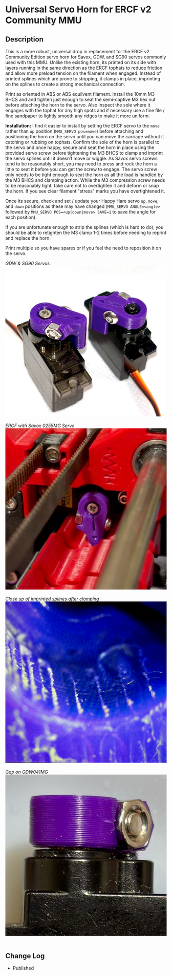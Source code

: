 # Universal Servo Horn for ERCF v2 Community MMU

## Description

This is a more robust, universal drop in replacement for the ERCF v2 Community Edition servo horn for Savox, GDW, and SG90 servos commonly used with this MMU. Unlike the existing horn, its printed on its side with layers running in the same direction as the ERCF tophats to reduce friction and allow more preload tension on the filament when engaged. Instead of printed splines which are prone to stripping, it clamps in place, imprinting on the splines to create a strong mechanical connection.

Print as oriented in ABS or ABS equilvent filament. Install the 10mm M3 BHCS and and tighten just enough to seat the semi-captive M3 hex nut before attaching the horn to the servo. Also inspect the sole where it engages with the tophat for any high spots and if necessary use a fine file / fine sandpaper to lightly smooth any ridges to make it more uniform. 

**Installation:** I find it easier to install by setting the ERCF servo to the ``move`` rather than ``up`` position (``MMU_SERVO pos=move``) before attaching and positioning the horn on the servo until you can move the carriage without it catching or rubbing on tophats. Confirm the sole of the horn is parallel to the servo and once happy, secure and seat the horn in place using the provided servo screw before tightening the M3 BHCS to clamp and imprint the servo splines until it doesn’t move or wiggle. As Savox servo screws tend to be reasonably short, you may need to press and rock the horn a little to seat it before you can get the screw to engage. The servo screw only needs to be tight enough to seat the horn as all the load is handled by the M3 BHCS and clamping action. While the M3 compression screw needs to be reasonably tight, take care not to overtighten it and deform or snap the horn. If you see clear filament "stress" marks you have overtightened it.

Once its secure, check and set / update your Happy Hare servo ``up``, ``move``, and ``down`` positions as these may have changed (``MMU_SERVO ANGLE=<angle>`` followed by ``MMU_SERVO POS=<up|down|move> SAVE=1`` to save the angle for each position).

If you are unfortunate enough to strip the splines (which is hard to do), you should be able to retighten the M3 clamp 1-2 times before needing to reprint and replace the horn. 

Print multiple so you have spares or if you feel the need to reposition it on the servo. 


*GDW & SG90 Servos* <br /> 
![Universal Servo Horn.png](images/Servo_Horn_1.png)
<br />
<br />
*ERCF with Savox 0255MG Servo* <br /> 
![Universal Servo Horn.png](images/Servo_Horn_2.jpeg)
<br />
<br />
*Close up of imprinted splines after clamping* <br />
![Universal Servo Horn Splines.png](images/Servo_Horn_Splines.png)
<br />
<br />
*Gap on GDW041MG* <br />
![Universal Servo Horn Splines.png](images/Servo_Horn_Mounted_-_GDW041MG.png)
<br />
<br />
## Change Log


* Published
